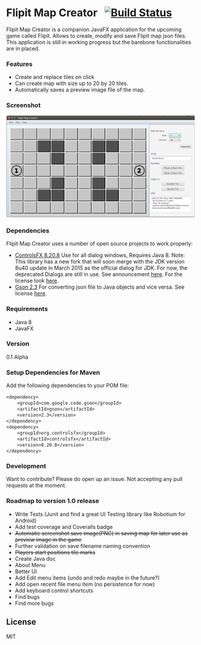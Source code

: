 # Flipit Map Creator &nbsp;  [![Build Status](https://travis-ci.org/Daytron/Flipit-Map-Creator.svg?branch=master)](https://travis-ci.org/Daytron/Flipit-Map-Creator)

Flipit Map Creator is a companion JavaFX application for the upcoming game called Flipit. Allows to create, modify and save Flipit map json files. This application is still in working progress but the barebone functionalities are in placed.

### Features
  - Create and replace tiles on click
  - Can create map with size up to 20 by 20 tiles.
  - Automatically saves a preview image file of the map.

### Screenshot
![ScreenShot](https://raw.githubusercontent.com/Daytron/Flipit-Map-Creator/master/Screenshots/FlipitMapCreatorScreenshot.png)

### Dependencies
Flipit Map Creator uses a number of open source projects to work properly:
- [ControlsFX 8.20.8] Use for all dialog windows, Requires Java 8. Note: This library has a new fork that will soon merge with the JDK version 8u40 update in March 2015 as the official dialog for JDK. For now, the deprecated Dialogs are still in use. See announcement [here](http://fxexperience.com/2014/09/announcing-controlsfx-8-20-7/). For the license look [here](https://raw.githubusercontent.com/Daytron/Flipit-Map-Creator/master/LICENSES/CONTROLSFX_LICENSE.txt).
- [Gson 2.3] For converting json file to Java objects and vice versa. See license [here](https://raw.githubusercontent.com/Daytron/Flipit-Map-Creator/master/LICENSES/GSON_LICENSE.txt).

### Requirements
- Java 8
- JavaFX

### Version
0.1 Alpha

### Setup Dependencies for Maven
Add the following dependencies to your POM file:
```
<dependency>
    <groupId>com.google.code.gson</groupId>
    <artifactId>gson</artifactId>
    <version>2.3</version>
</dependency>
<dependency>
    <groupId>org.controlsfx</groupId>
    <artifactId>controlsfx</artifactId>
    <version>8.20.8</version>
</dependency>
```


### Development

Want to contribute? Please do open up an issue. Not accepting any pull requests at the moment.

### Roadmap to version 1.0 release

 - Write Tests (Junit and find a great UI Testing library like Robotium for Android)
 - Add test coverage and Coveralls badge
 - ~~Automatic screenshot save image(PNG) in saving map for later use as preview image in the game~~
 - Further validation on save filename naming convention
 - ~~Players start positions tile marks~~
 - Create Java doc
 - About Menu
 - Better UI
 - Add Edit menu items (undo and redo maybe in the future?)
 - Add open recent file menu item (no persistence for now)
 - Add keyboard control shortcuts
 - Find bugs
 - Find more bugs

License
----

MIT


[ControlsFX 8.20.8]:http://fxexperience.com/controlsfx/
[Gson 2.3]:https://code.google.com/p/google-gson/
[JavaFX]:http://www.oracle.com/technetwork/java/javase/overview/javafx-overview-2158620.html

